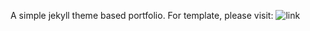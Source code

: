 A simple jekyll theme based portfolio. 
For template, please visit: ![link](https://github.com/george-gca/multi-language-al-folio)